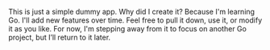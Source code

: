 This is just a simple dummy app.
Why did I create it? 
Because I'm learning Go. I'll add new features over time. Feel free to pull it down, use it, or modify it as you like.
For now, I'm stepping away from it to focus on another Go project, but I’ll return to it later.
